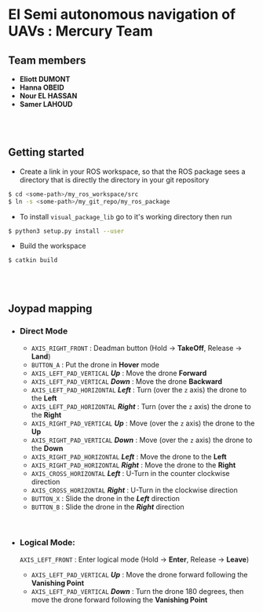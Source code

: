 # EI Semi autonomous navigation of UAVs : Mercury Team

## Team members

-   **Eliott DUMONT**
-   **Hanna OBEID**
-   **Nour EL HASSAN**
-   **Samer LAHOUD**

<br />
<br />

## Getting started

-   Create a link in your ROS workspace, so that the ROS package sees a directory that is directly the directory in your git repository

```bash
$ cd <some-path>/my_ros_workspace/src
$ ln -s <some-path>/my_git_repo/my_ros_package
```

-   To install `visual_package_lib` go to it's working directory then run

```bash
$ python3 setup.py install --user
```

-   Build the workspace

```bash
$ catkin build
```

<br />
<br />

## Joypad mapping

-   ### Direct Mode

    -   `AXIS_RIGHT_FRONT` : Deadman button (Hold -> **TakeOff**, Release -> **Land**)
    -   `BUTTON_A` : Put the drone in **Hover** mode
    -   `AXIS_LEFT_PAD_VERTICAL` **_Up_** : Move the drone **Forward**
    -   `AXIS_LEFT_PAD_VERTICAL` **_Down_** : Move the drone **Backward**
    -   `AXIS_LEFT_PAD_HORIZONTAL` **_Left_** : Turn (over the `z` axis) the drone to the **Left**
    -   `AXIS_LEFT_PAD_HORIZONTAL` **_Right_** : Turn (over the `z` axis) the drone to the **Right**
    -   `AXIS_RIGHT_PAD_VERTICAL` **_Up_** : Move (over the `z` axis) the drone to the **Up**
    -   `AXIS_RIGHT_PAD_VERTICAL` **_Down_** : Move (over the `z` axis) the drone to the **Down**
    -   `AXIS_RIGHT_PAD_HORIZONTAL` **_Left_** : Move the drone to the **Left**
    -   `AXIS_RIGHT_PAD_HORIZONTAL` **_Right_** : Move the drone to the **Right**
    -   `AXIS_CROSS_HORIZONTAL` **_Left_** : U-Turn in the counter clockwise direction
    -   `AXIS_CROSS_HORIZONTAL` **_Right_** : U-Turn in the clockwise direction
    -   `BUTTON_X` : Slide the drone in the **_Left_** direction
    -   `BUTTON_B` : Slide the drone in the **_Right_** direction

<br/>

-   ### Logical Mode:

    `AXIS_LEFT_FRONT` : Enter logical mode (Hold -> **Enter**, Release -> **Leave**)

    -   `AXIS_LEFT_PAD_VERTICAL` **_Up_** : Move the drone forward following the **Vanishing Point**
    -   `AXIS_LEFT_PAD_VERTICAL` **_Down_** : Turn the drone 180 degrees, then move the drone forward following the **Vanishing Point**